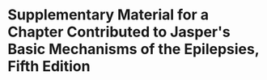 # Supplementary Material for a Chapter Contributed to Jasper's Basic Mechanisms of the Epilepsies, Fifth Edition 
